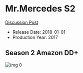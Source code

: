 # Mr.Mercedes S2

[Discussion Post](https://www.avsforum.com/threads/bass-eq-for-filtered-movies.2995212/post-59410474)

* Release Date: 2018-01-01
* Production Year: 2017

## Season 2 Amazon DD+

![img 0](https://i.imgur.com/26j0pzG.jpg)

